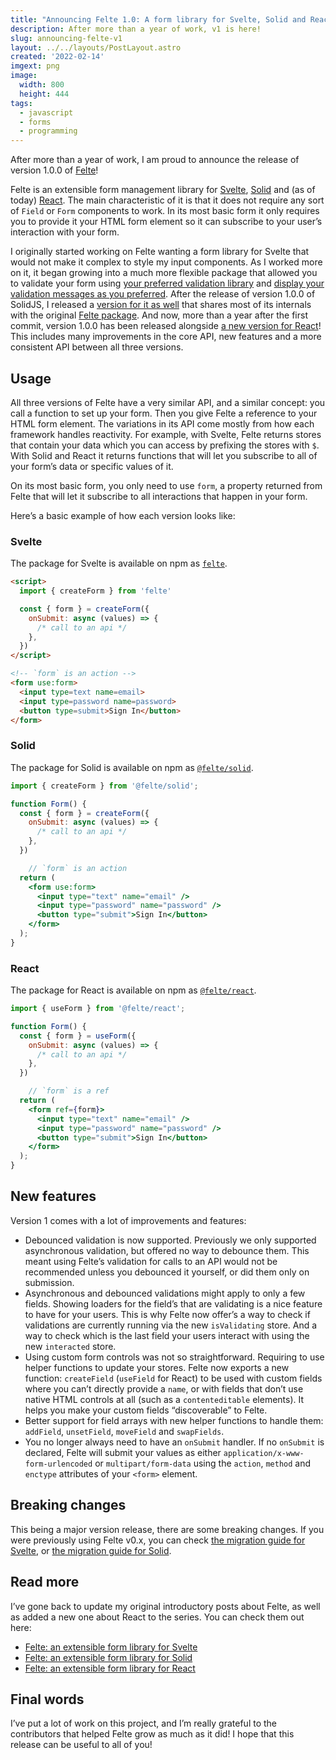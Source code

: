 ```yaml
---
title: "Announcing Felte 1.0: A form library for Svelte, Solid and React"
description: After more than a year of work, v1 is here!
slug: announcing-felte-v1
layout: ../../layouts/PostLayout.astro
created: '2022-02-14'
imgext: png
image:
  width: 800
  height: 444
tags:
  - javascript
  - forms
  - programming
---
```


After more than a year of work, I am proud to announce the release of version 1.0.0 of [Felte](https://felte.dev)!

Felte is an extensible form management library for [Svelte](https://svelte.dev), [Solid](https://solidjs.com) and (as of today) [React](https://reactjs.org). The main characteristic of it is that it does not require any sort of  `Field` or `Form` components to work. In its most basic form it only requires you to provide it your HTML form element so it can subscribe to your user’s interaction with your form.

I originally started working on Felte wanting a form library for Svelte that would not make it complex to style my input components. As I worked more on it, it began growing into a much more flexible package that allowed you to validate your form using [your preferred validation library](https://felte.dev/docs/svelte/validators) and [display your validation messages as you preferred](https://felte.dev/docs/svelte/reporters).  After the release of version 1.0.0 of SolidJS, I released a [version for it as well](https://www.npmjs.com/package/@felte/solid) that shares most of its internals with the original [Felte package](https://www.npmjs.com/package/felte). And now, more than a year after the first commit, version 1.0.0 has been released alongside [a new version for React](https://www.npmjs.com/package/@felte/react)! This includes many improvements in the core API, new features and a more consistent API between all three versions.

## Usage
All three versions of Felte have a very similar API, and a similar concept: you call a function to set up your form. Then you give Felte a reference to your HTML form element. The variations in its API come mostly from how each framework handles reactivity. For example, with Svelte, Felte returns stores that contain your data which you can access by prefixing the stores with `$`. With Solid and React it returns functions that will let you subscribe to all of your form’s data or specific values of it.

On its most basic form, you only need to use `form`, a property returned from Felte that will let it subscribe to all interactions that happen in your form.

Here’s a basic example of how each version looks like:

### Svelte
The package for Svelte is available on npm as [`felte`](https://www.npmjs.com/package/felte).

```html
<script>
  import { createForm } from 'felte'

  const { form } = createForm({
    onSubmit: async (values) => {
      /* call to an api */
    },
  })
</script>

<!-- `form` is an action -->
<form use:form>
  <input type=text name=email>
  <input type=password name=password>
  <button type=submit>Sign In</button>
</form>
```

### Solid
The package for Solid is available on npm as [`@felte/solid`](https://www.npmjs.com/package/@felte/solid).

```jsx
import { createForm } from '@felte/solid';

function Form() {
  const { form } = createForm({
    onSubmit: async (values) => {
      /* call to an api */
    },
  })

	// `form` is an action
  return (
    <form use:form>
      <input type="text" name="email" />
      <input type="password" name="password" />
      <button type="submit">Sign In</button>
    </form>
  );
}
```

### React
The package for React is available on npm as [`@felte/react`](https://www.npmjs.com/package/@felte/react).

```jsx
import { useForm } from '@felte/react';

function Form() {
  const { form } = useForm({
    onSubmit: async (values) => {
      /* call to an api */
    },
  })

	// `form` is a ref
  return (
    <form ref={form}>
      <input type="text" name="email" />
      <input type="password" name="password" />
      <button type="submit">Sign In</button>
    </form>
  );
}
```

## New features
Version 1 comes with a lot of improvements and features:
* Debounced validation is now supported. Previously we only supported asynchronous validation, but offered no way to debounce them. This meant using Felte’s validation for calls to an API would not be recommended unless you debounced it yourself, or did them only on submission.
* Asynchronous and debounced validations might apply to only a few fields. Showing loaders for the field’s that are validating is a nice feature to have for your users. This is why Felte now offer’s a way to check if validations are currently running via the new `isValidating` store. And a way to check which is the last field your users interact with using the new `interacted` store.
* Using custom form controls was not so straightforward. Requiring to use helper functions to update your stores. Felte now exports a new function: `createField` (`useField` for React) to be used with custom fields where you can’t directly provide a `name`, or with fields that don’t use native HTML controls at all (such as a `contenteditable` elements). It helps you make your custom fields “discoverable” to Felte.
* Better support for field arrays with new helper functions to handle them: `addField`, `unsetField`, `moveField` and `swapFields`.
* You no longer always need to have an `onSubmit` handler. If no `onSubmit` is declared, Felte will submit your values as either `application/x-www-form-urlencoded` or `multipart/form-data` using the `action`, `method` and `enctype` attributes of your `<form>` element.

## Breaking changes
This being a major version release, there are some breaking changes. If you were previously using Felte v0.x, you can check [the migration guide for Svelte](https://felte.dev/docs/svelte/migrating), or [the migration guide for Solid](https://felte.dev/docs/solid/migrating).

## Read more
I’ve gone back to update my original introductory posts about Felte, as well as added a new one about React to the series. You can check them out here:

* [Felte: an extensible form library for Svelte](https://pablo.berganza.dev/blog/felte-an-extensible-form-library-svelte/)
* [Felte: an extensible form library for Solid](https://pablo.berganza.dev/blog/felte-an-extensible-form-library-solid/)
* [Felte: an extensible form library for React](https://pablo.berganza.dev/blog/felte-an-extensible-form-library-react/)

## Final words
I’ve put a lot of work on this project, and I’m really grateful to the contributors that helped Felte grow as much as it did! I hope that this release can be useful to all of you!
